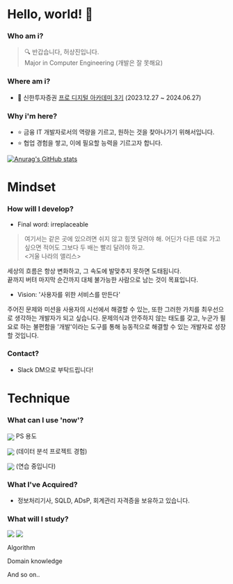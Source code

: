 # Hello, world! 👋

### Who am i?

> 🔍 반갑습니다, 허상진입니다. <br/>
> Major in Computer Engineering (개발은 잘 못해요)

### Where am i?

- 🌱 신한투자증권 <a href="https://prodigitalacademy.oopy.io/">프로 디지털 아카데미 3기</a> (2023.12.27 ~ 2024.06.27)

### Why i'm here?

- ⭐ 금융 IT 개발자로서의 역량을 기르고, 원하는 것을 찾아나가기 위해서입니다.
- ⭐ 협업 경험을 쌓고, 이에 필요할 능력을 기르고자 합니다.

[![Anurag's GitHub stats](https://github-readme-stats.vercel.app/api?username=bookeers)](https://github.com/anuraghazra/github-readme-stats)

# Mindset

### How will I develop?

- Final word: irreplaceable

> 여기서는 같은 곳에 있으려면 쉬지 않고 힘껏 달려야 해. 어딘가 다른 데로 가고 싶으면 적어도 그보다 두 배는 빨리 달려야 하고. <br/> <거울 나라의 앨리스>

세상의 흐름은 항상 변화하고, 그 속도에 발맞추지 못하면 도태됩니다.  
끝까지 버텨 마지막 순간까지 대체 불가능한 사람으로 남는 것이 목표입니다. 

- Vision: '사용자를 위한 서비스를 만든다'

주어진 문제와 미션을 사용자의 시선에서 해결할 수 있는, 또한 그러한 가치를 최우선으로 생각하는 개발자가 되고 싶습니다.
문제의식과 안주하지 않는 태도를 갖고, 누군가 필요로 하는 불편함을 '개발'이라는 도구를 통해 능동적으로 해결할 수 있는 개발자로 성장할 것입니다.

### Contact?

- Slack DM으로 부탁드립니다!


# Technique

### What can I use 'now'?

<img src="https://img.shields.io/badge/C++-00599C?style=flat-square&logo=C%2B%2B&logoColor=white" style="vertical-align:middle;"> PS 용도

<img src="https://img.shields.io/badge/python-3670A0?style=flat-square&logo=python&logoColor=ffdd54" style="vertical-align:middle;"> (데이터 분석 프로젝트 경험)

<img src="https://shields.io/badge/JavaScript-F7DF1E?logo=JavaScript&logoColor=000&style=flat-square" style="vertical-align:middle;"> (연습 중입니다)

### What I've Acquired?

- 정보처리기사, SQLD, ADsP, 회계관리 자격증을 보유하고 있습니다.

### What will I study?

<img src="https://img.shields.io/badge/React-61DAFB?style=flat-square&logo=React&logoColor=white" style="vertical-align:text-top;">
<img src="https://img.shields.io/badge/Spring-6DB33F?style=flat-square&logo=Spring&logoColor=white" style="vertical-align:text-top;">

Algorithm  

Domain knowledge  

And so on..

